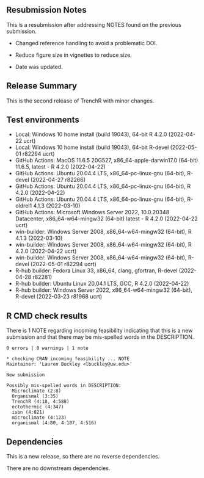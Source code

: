 ## Resubmission Notes

This is a resubmission after addressing NOTES found on the previous submission.

- Changed reference handling to avoid a problematic DOI.

- Reduce figure size in vignettes to reduce size.

- Date was updated.

## Release Summary

This is the second release of TrenchR with minor changes.

## Test environments 
* Local: Windows 10 home install (build 19043), 64-bit R 4.2.0 (2022-04-22 ucrt)
* Local: Windows 10 home install (build 19043), 64-bit R-devel (2022-05-01 r82294 ucrt)
* GitHub Actions: MacOS 11.6.5 20G527, x86_64-apple-darwin17.0 (64-bit) 11.6.5, latest - R 4.2.0 (2022-04-22)
* GitHub Actions: Ubuntu 20.04.4 LTS, x86_64-pc-linux-gnu (64-bit), R-devel (2022-04-27 r82266)
* GitHub Actions: Ubuntu 20.04.4 LTS, x86_64-pc-linux-gnu (64-bit), R 4.2.0 (2022-04-22)
* GitHub Actions: Ubuntu 20.04.4 LTS, x86_64-pc-linux-gnu (64-bit), R-oldrel1 4.1.3 (2022-03-10)
* GitHub Actions: Microsoft Windows Server 2022, 10.0.20348 Datacenter, x86_64-w64-mingw32 (64-bit) latest - R 4.2.0 (2022-04-22 ucrt)
* win-builder: Windows Server 2008, x86_64-w64-mingw32 (64-bit), R 4.1.3 (2022-03-10)
* win-builder: Windows Server 2008, x86_64-w64-mingw32 (64-bit), R 4.2.0 (2022-04-22 ucrt)
* win-builder: Windows Server 2008, x86_64-w64-mingw32 (64-bit), R-devel (2022-05-01 r82294 ucrt)
* R-hub builder: Fedora Linux 33, x86_64, clang, gfortran, R-devel (2022-04-28 r82281)
* R-hub builder: Ubuntu Linux 20.04.1 LTS, GCC, R 4.2.0 (2022-04-22) 
* R-hub builder: Windows Server 2022, x86_64-w64-mingw32 (64-bit), R-devel (2022-03-23 r81968 ucrt)

## R CMD check results

There is 1 NOTE regarding incoming feasibility indicating that this is a new submission and that there may be mis-spelled words in the DESCRIPTION.

```
0 errors | 0 warnings | 1 note

* checking CRAN incoming feasibility ... NOTE
Maintainer: 'Lauren Buckley <lbuckley@uw.edu>'

New submission

Possibly mis-spelled words in DESCRIPTION:
  Microclimate (2:8)
  Organismal (3:35)
  TrenchR (4:18, 4:588)
  ectothermic (4:347)
  isbn (4:821)
  microclimate (4:123)
  organismal (4:80, 4:187, 4:516)
```


## Dependencies

This is a new release, so there are no reverse dependencies.

There are no downstream dependencies.
